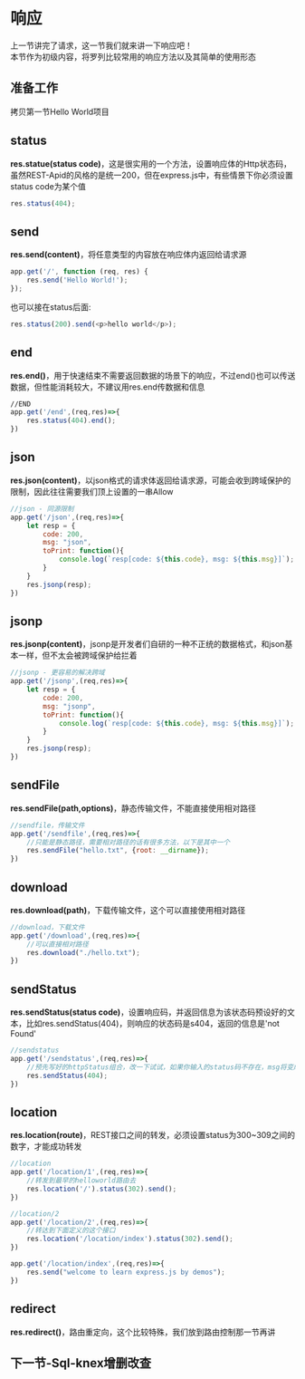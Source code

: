 # 响应

上一节讲完了请求，这一节我们就来讲一下响应吧！  
本节作为初级内容，将罗列比较常用的响应方法以及其简单的使用形态

## 准备工作

拷贝第一节Hello World项目

## status

**res.statue(status code)**，这是很实用的一个方法，设置响应体的Http状态码，虽然REST-Apid的风格的是统一200，但在express.js中，有些情景下你必须设置status code为某个值

```javascript
res.status(404);
```

## send

**res.send(content)**，将任意类型的内容放在响应体内返回给请求源

```javascript
app.get('/', function (req, res) {
    res.send('Hello World!');
});
```

也可以接在status后面:
```javascript
res.status(200).send(<p>hello world</p>);
```

## end

**res.end()**，用于快速结束不需要返回数据的场景下的响应，不过end()也可以传送数据，但性能消耗较大，不建议用res.end传数据和信息

```javascript
//END
app.get('/end',(req,res)=>{
    res.status(404).end();
})
```

## json

**res.json(content)**，以json格式的请求体返回给请求源，可能会收到跨域保护的限制，因此往往需要我们顶上设置的一串Allow

```javascript
//json - 同源限制
app.get('/json',(req,res)=>{
    let resp = {
        code: 200,
        msg: "json",
        toPrint: function(){
            console.log(`resp[code: ${this.code}, msg: ${this.msg}]`);
        }
    }
    res.jsonp(resp);
})
```

## jsonp

**res.jsonp(content)**，jsonp是开发者们自研的一种不正统的数据格式，和json基本一样，但不太会被跨域保护给拦着

```javascript
//jsonp - 更容易的解决跨域
app.get('/jsonp',(req,res)=>{
    let resp = {
        code: 200,
        msg: "jsonp",
        toPrint: function(){
            console.log(`resp[code: ${this.code}, msg: ${this.msg}]`);
        }
    }
    res.jsonp(resp);
})
```

## sendFile

**res.sendFile(path,options)**，静态传输文件，不能直接使用相对路径

```js
//sendfile，传输文件
app.get('/sendfile',(req,res)=>{
    //只能是静态路径，需要相对路径的话有很多方法，以下是其中一个
    res.sendFile("hello.txt", {root: __dirname});
})
```

## download

**res.download(path)**，下载传输文件，这个可以直接使用相对路径

```js
//download，下载文件
app.get('/download',(req,res)=>{
    //可以直接相对路径
    res.download("./hello.txt");
})
```

## sendStatus


**res.sendStatus(status code)**，设置响应码，并返回信息为该状态码预设好的文本，比如res.sendStatus(404)，则响应的状态码是s404，返回的信息是'not Found'
```js
//sendstatus
app.get('/sendstatus',(req,res)=>{
    //预先写好的httpStatus组合，改一下试试，如果你输入的status码不存在，msg将变成这个码的数字
    res.sendStatus(404);
})
```

## location

**res.location(route)**，REST接口之间的转发，必须设置status为300~309之间的数字，才能成功转发

```js
//location
app.get('/location/1',(req,res)=>{
    //转发到最早的helloworld路由去
    res.location('/').status(302).send();
})

//location/2
app.get('/location/2',(req,res)=>{
    //转达到下面定义的这个接口
    res.location('/location/index').status(302).send();
})

app.get('/location/index',(req,res)=>{
    res.send("welcome to learn express.js by demos");
})
```

## redirect

**res.redirect()**，路由重定向，这个比较特殊，我们放到路由控制那一节再讲

## 下一节-Sql-knex增删改查